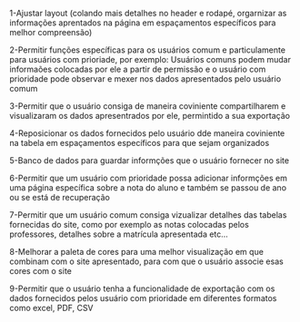 1-Ajustar layout (colando mais detalhes no header e rodapé, orgarnizar as informações aprentados na página em espaçamentos específicos para melhor compreensão) 

2-Permitir funções específicas para os usuários comum e particulamente para usuários com prioriade, por exemplo: Usuários comuns podem mudar informaões colocadas por ele a partir de permissão e o usuário com prioridade pode observar e mexer nos dados apresentados pelo usuário comum

3-Permitir que o usuário consiga de maneira coviniente compartilharem e visualizaram os dados apresentrados por ele, permintido a sua exportação

4-Reposicionar os dados fornecidos pelo usuário dde maneira coviniente na tabela em espaçamentos específicos para que sejam organizados 

5-Banco de dados para guardar informções que o usuário fornecer no site

6-Permitir que um usuário com prioridade possa adicionar informções em uma página específica sobre a nota do aluno e também se passou de ano ou se está de recuperação

7-Permitir que um usuário comum consiga vizualizar detalhes das tabelas fornecidas do site, como por exemplo as notas colocadas pelos professores, detalhes sobre a matrícula apresentada etc...

8-Melhorar a paleta de cores para uma melhor visualização em que combinam com o site apresentado, para com que o usuário associe esas cores com o site 

9-Permitir que o usuário tenha a funcionalidade de exportação com os dados fornecidos pelos usuário com prioridade em diferentes formatos como excel, PDF, CSV
